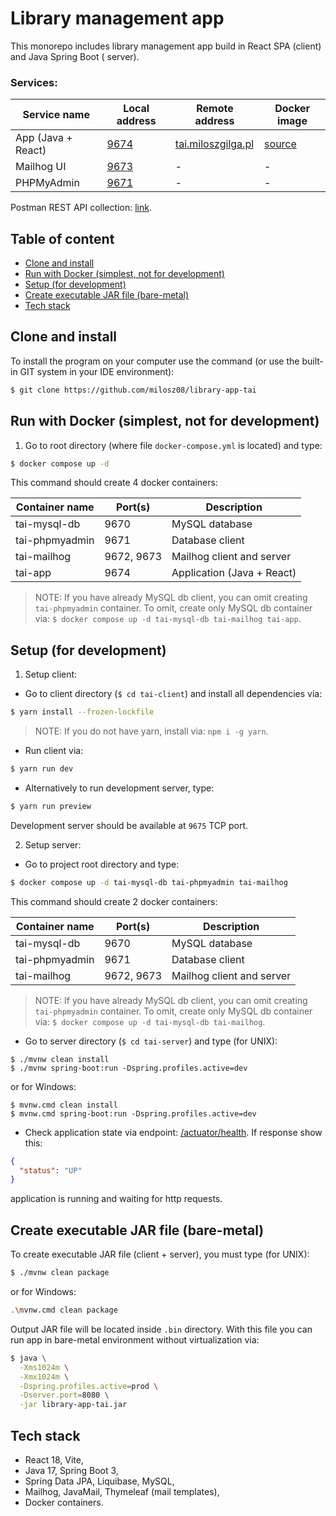 # Library management app

This monorepo includes library management app build in React SPA (client) and Java Spring Boot (
server).

### Services:

| Service name       | Local address                 | Remote address                                   | Docker image                                                |
|--------------------|-------------------------------|--------------------------------------------------|-------------------------------------------------------------|
| App (Java + React) | [9674](http://localhost:9674) | [tai.miloszgilga.pl](https://tai.miloszgilga.pl) | [source](https://hub.docker.com/r/milosz08/library-app-tai) |
| Mailhog UI         | [9673](http://localhost:9673) | -                                                | -                                                           |
| PHPMyAdmin         | [9671](http://localhost:9671) | -                                                | -                                                           |

Postman REST API
collection: [link](https://www.postman.com/navigation-architect-44725773/tai/collection/ufvyq5e/tai-rest-api).

## Table of content

* [Clone and install](#clone-and-install)
* [Run with Docker (simplest, not for development)](#run-with-docker-simplest-not-for-development)
* [Setup (for development)](#setup-for-development)
* [Create executable JAR file (bare-metal)](#create-executable-jar-file-bare-metal)
* [Tech stack](#tech-stack)

## Clone and install

To install the program on your computer use the command (or use the built-in GIT system in your IDE
environment):

```bash
$ git clone https://github.com/milosz08/library-app-tai
```

## Run with Docker (simplest, not for development)

1. Go to root directory (where file `docker-compose.yml` is located) and type:

```bash
$ docker compose up -d
```

This command should create 4 docker containers:

| Container name | Port(s)    | Description                |
|----------------|------------|----------------------------|
| tai-mysql-db   | 9670       | MySQL database             |
| tai-phpmyadmin | 9671       | Database client            |
| tai-mailhog    | 9672, 9673 | Mailhog client and server  |
| tai-app        | 9674       | Application (Java + React) |

> NOTE: If you have already MySQL db client, you can omit creating `tai-phpmyadmin` container. To
> omit, create only MySQL db container
> via: `$ docker compose up -d tai-mysql-db tai-mailhog tai-app`.

## Setup (for development)

1. Setup client:

* Go to client directory (`$ cd tai-client`) and install all dependencies via:

```bash
$ yarn install --frozen-lockfile
```

> NOTE: If you do not have yarn, install via: `npm i -g yarn`.

* Run client via:

```bash
$ yarn run dev
```

* Alternatively to run development server, type:

```bash
$ yarn run preview
```

Development server should be available at `9675` TCP port.

2. Setup server:

* Go to project root directory and type:

```bash
$ docker compose up -d tai-mysql-db tai-phpmyadmin tai-mailhog
```

This command should create 2 docker containers:

| Container name | Port(s)    | Description               |
|----------------|------------|---------------------------|
| tai-mysql-db   | 9670       | MySQL database            |
| tai-phpmyadmin | 9671       | Database client           |
| tai-mailhog    | 9672, 9673 | Mailhog client and server |

> NOTE: If you have already MySQL db client, you can omit creating `tai-phpmyadmin` container. To
> omit, create only
> MySQL db container via: `$ docker compose up -d tai-mysql-db tai-mailhog`.

* Go to server directory (`$ cd tai-server`) and type (for UNIX):

```
$ ./mvnw clean install
$ ./mvnw spring-boot:run -Dspring.profiles.active=dev
```

or for Windows:

```
$ mvnw.cmd clean install
$ mvnw.cmd spring-boot:run -Dspring.profiles.active=dev
```

* Check application state via endpoint: [/actuator/health](http://localhost:9674/actuator/health).
  If response show
  this:

```json
{
  "status": "UP"
}
```

application is running and waiting for http requests.

## Create executable JAR file (bare-metal)

To create executable JAR file (client + server), you must type (for UNIX):

```bash
$ ./mvnw clean package
```

or for Windows:

```bash
.\mvnw.cmd clean package
```

Output JAR file will be located inside `.bin` directory. With this file you can run app in
bare-metal environment without virtualization via:

```bash
$ java \
  -Xms1024m \
  -Xmx1024m \
  -Dspring.profiles.active=prod \
  -Dserver.port=8080 \
  -jar library-app-tai.jar
```

## Tech stack

* React 18, Vite,
* Java 17, Spring Boot 3,
* Spring Data JPA, Liquibase, MySQL,
* Mailhog, JavaMail, Thymeleaf (mail templates),
* Docker containers.
